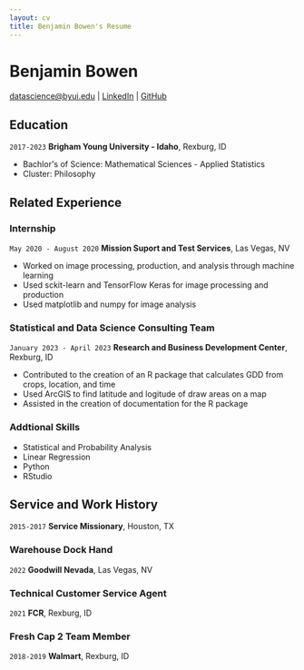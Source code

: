 ```yaml
---
layout: cv
title: Benjamin Bowen's Resume
---
```

# Benjamin Bowen


<div id="webaddress">
<a href="bentbowen@yahoo.com">datascience@byui.edu</a>
| <a href="https://www.linkedin.com/in/benjamin-bowen-78ab9b183/">LinkedIn</a>
| <a href="https://github.com/Bowenator">GitHub</a>
</div>

<!-- https://www.monique.tech/the-art-of-markdown -->

## Education

`2017-2023`
__Brigham Young University - Idaho__, Rexburg, ID

- Bachlor's of Science: Mathematical Sciences - Applied Statistics
- Cluster: Philosophy

## Related Experience

### Internship

`May 2020 - August 2020`
__Mission Suport and Test Services__, Las Vegas, NV

- Worked on image processing, production, and analysis through machine learning
- Used sckit-learn and TensorFlow Keras for image processing and production
- Used matplotlib and numpy for image analysis

### Statistical and Data Science Consulting Team

`January 2023 - April 2023`
__Research and Business Development Center__, Rexburg, ID

- Contributed to the creation of an R package that calculates GDD from crops, location, and time
- Used ArcGIS to find latitude and logitude of draw areas on a map
- Assisted in the creation of documentation for the R package

### Addtional Skills
- Statistical and Probability Analysis
- Linear Regression
- Python
- RStudio

## Service and Work History

`2015-2017`
__Service Missionary__, Houston, TX

### Warehouse Dock Hand
`2022`
__Goodwill Nevada__, Las Vegas, NV

### Technical Customer Service Agent

`2021`
__FCR__, Rexburg, ID

### Fresh Cap 2 Team Member

`2018-2019`
__Walmart__, Rexburg, ID



<!-- ### Footer

Last updated: May 2013 -->


